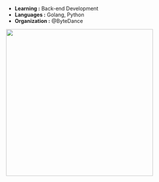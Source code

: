 -  **Learning :** Back-end Development 
-  **Languages :** Golang, Python
-  **Organization :** @ByteDance
<img align="left" src="https://github-readme-stats.vercel.app/api?username=kz33&show_icons=true&icon_color=000000&text_color=000000&bg_color=ffffff&hide_title=false&title_color=000000" width="400" />
